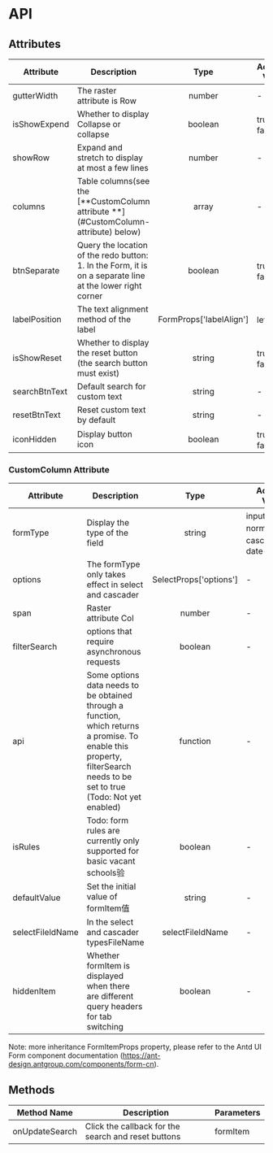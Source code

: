 ```javascript

```

# API

## Attributes

| Attribute     | Description                                                                                               |          Type           | Accepted Values | Default |
| ------------- | --------------------------------------------------------------------------------------------------------- | :---------------------: | --------------- | :-----: |
| gutterWidth   | The raster attribute is Row                                                                               |         number          | -               |   24    |
| isShowExpend  | Whether to display Collapse or collapse                                                                   |         boolean         | true、false     |  false  |
| showRow       | Expand and stretch to display at most a few lines                                                         |         number          | -               |    -    |
| columns       | Table columns(see the [**CustomColumn attribute **](#CustomColumn- attribute) below)                      |          array          | -               |    -    |
| btnSeparate   | Query the location of the redo button: 1. In the Form, it is on a separate line at the lower right corner |         boolean         | true、false     |  true   |
| labelPosition | The text alignment method of the label                                                                    | FormProps['labelAlign'] | left、right     |  left   |
| isShowReset   | Whether to display the reset button (the search button must exist)                                        |         string          | true、false     |  true   |
| searchBtnText | Default search for custom text                                                                            |         string          | -               | search  |
| resetBtnText  | Reset custom text by default                                                                              |         string          | -               |  reset  |
| iconHidden    | Display button icon                                                                                       |         boolean         | true、false     |  false  |

### CustomColumn Attribute

| Attribute        | Description                                                                                                                                                               |          Type          | Accepted Values                            | Default |
| ---------------- | ------------------------------------------------------------------------------------------------------------------------------------------------------------------------- | :--------------------: | ------------------------------------------ | :-----: |
| formType         | Display the type of the field                                                                                                                                             |         string         | input、normalSelect、cascader、date-picker |    -    |
| options          | The formType only takes effect in select and cascader                                                                                                                     | SelectProps['options'] | -                                          |    -    |
| span             | Raster attribute Col                                                                                                                                                      |         number         | -                                          |    6    |
| filterSearch     | options that require asynchronous requests                                                                                                                                |        boolean         | -                                          |  false  |
| api              | Some options data needs to be obtained through a function, which returns a promise. To enable this property, filterSearch needs to be set to true (Todo: Not yet enabled) |        function        | -                                          |    -    |
| isRules          | Todo: form rules are currently only supported for basic vacant schools验                                                                                                  |        boolean         | -                                          |  false  |
| defaultValue     | Set the initial value of formItem值                                                                                                                                       |         string         | -                                          |    -    |
| selectFileldName | In the select and cascader typesFileName                                                                                                                                  |    selectFileldName    | -                                          |  null   |
| hiddenItem       | Whether formItem is displayed when there are different query headers for tab switching                                                                                    |        boolean         | -                                          |  false  |

Note: more inheritance FormItemProps property, please refer to the Antd UI Form component documentation (https://ant-design.antgroup.com/components/form-cn).

## Methods

| Method Name    | Description                                         | Parameters |
| -------------- | --------------------------------------------------- | ---------- |
| onUpdateSearch | Click the callback for the search and reset buttons | formItem   |

